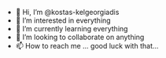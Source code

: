 - 👋 Hi, I’m @kostas-kelgeorgiadis
- 👀 I’m interested in everything
- 🌱 I’m currently learning everything
- 💞️ I’m looking to collaborate on anything
- 📫 How to reach me ... good luck with that...

<!---
kostas-kelgeorgiadis/kostas-kelgeorgiadis is a ✨ special ✨ repository because its `README.md` (this file) appears on your GitHub profile.
You can click the Preview link to take a look at your changes.
--->
